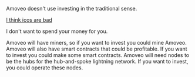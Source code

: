 Amoveo doesn't use investing in the traditional sense.

[I think icos are bad](/icos.md)

I don't want to spend your money for you.

Amoveo will have miners, so if you want to invest you could mine Amoveo.
Amoveo will also have smart contracts that could be profitable. If you want to invest you could make some smart contracts.
Amoveo will need nodes to be the hubs for the hub-and-spoke lightning network. If you want to invest, you could operate these nodes.